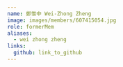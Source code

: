 ```yaml
---
name: 鄭惟中 Wei-Zhong Zheng 
image: images/members/607415054.jpg 
role: formerMem
aliases:
  - wei zhong zheng
links:
  github: link_to_github 
---
```

